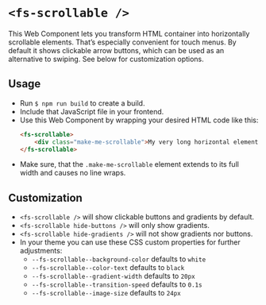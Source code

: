 # `<fs-scrollable />`

This Web Component lets you transform HTML container into horizontally scrollable elements. That’s especially convenient for touch menus. By default it shows clickable arrow buttons, which can be used as an alternative to swiping. See below for customization options.

## Usage
- Run `$ npm run build` to create a build.
- Include that JavaScript file in your frontend.
- Use this Web Component by wrapping your desired HTML code like this:
	```html
	<fs-scrollable>
		<div class="make-me-scrollable">My very long horizontal element, which should be scrollable.</div>
	</fs-scrollable>
	```
- Make sure, that the `.make-me-scrollable` element extends to its full width and causes no line wraps.

## Customization
- `<fs-scrollable />` will show clickable buttons and gradients by default.
- `<fs-scrollable hide-buttons />` will only show gradients.
- `<fs-scrollable hide-gradients />` will not show gradients nor buttons.
- In your theme you can use these CSS custom properties for further adjustments:
	- `--fs-scrollable--background-color` defaults to `white`
	- `--fs-scrollable--color-text` defaults to `black`
	- `--fs-scrollable--gradient-width` defaults to `20px`
	- `--fs-scrollable--transition-speed` defaults to `0.1s`
  - `--fs-scrollable--image-size` defaults to `24px`
